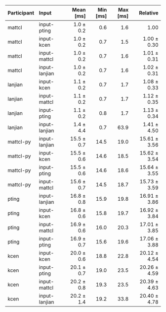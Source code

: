 | Participant | Input | Mean [ms] | Min [ms] | Max [ms] | Relative |
|:---|:---|---:|---:|---:|---:|
| mattcl | input-pting | 1.0 ± 0.2 | 0.6 | 1.6 | 1.00 |
| mattcl | input-kcen | 1.0 ± 0.2 | 0.7 | 1.5 | 1.00 ± 0.30 |
| mattcl | input-mattcl | 1.0 ± 0.2 | 0.7 | 1.6 | 1.01 ± 0.31 |
| mattcl | input-lanjian | 1.0 ± 0.2 | 0.7 | 1.6 | 1.02 ± 0.31 |
| lanjian | input-kcen | 1.1 ± 0.2 | 0.7 | 1.7 | 1.08 ± 0.33 |
| lanjian | input-mattcl | 1.1 ± 0.2 | 0.7 | 1.7 | 1.12 ± 0.35 |
| lanjian | input-pting | 1.1 ± 0.2 | 0.8 | 1.7 | 1.13 ± 0.34 |
| lanjian | input-lanjian | 1.4 ± 4.4 | 0.7 | 63.9 | 1.41 ± 4.50 |
| mattcl-py | input-lanjian | 15.5 ± 0.7 | 14.5 | 19.0 | 15.61 ± 3.56 |
| mattcl-py | input-kcen | 15.5 ± 0.6 | 14.6 | 18.5 | 15.62 ± 3.54 |
| mattcl-py | input-pting | 15.5 ± 0.6 | 14.6 | 18.6 | 15.64 ± 3.55 |
| mattcl-py | input-mattcl | 15.6 ± 0.7 | 14.5 | 18.7 | 15.73 ± 3.59 |
| pting | input-lanjian | 16.8 ± 0.8 | 15.9 | 19.8 | 16.91 ± 3.86 |
| pting | input-kcen | 16.8 ± 0.6 | 15.8 | 19.7 | 16.92 ± 3.84 |
| pting | input-mattcl | 16.9 ± 0.6 | 16.0 | 20.3 | 17.01 ± 3.85 |
| pting | input-pting | 16.9 ± 0.7 | 15.6 | 19.6 | 17.06 ± 3.88 |
| kcen | input-kcen | 20.0 ± 0.6 | 18.8 | 22.8 | 20.12 ± 4.54 |
| kcen | input-pting | 20.1 ± 0.7 | 19.0 | 23.5 | 20.26 ± 4.59 |
| kcen | input-mattcl | 20.2 ± 0.8 | 19.3 | 23.5 | 20.39 ± 4.63 |
| kcen | input-lanjian | 20.2 ± 1.4 | 19.2 | 33.8 | 20.40 ± 4.78 |
